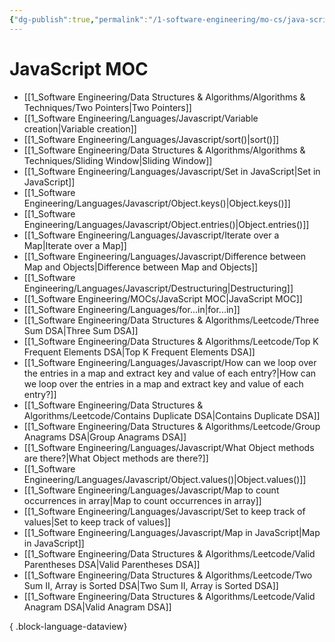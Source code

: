 ```yaml
---
{"dg-publish":true,"permalink":"/1-software-engineering/mo-cs/java-script-moc/","tags":["code/javascript","type/permanent"],"created":"2023-07-24T16:19:13.361-05:00","updated":"2023-09-05T14:34:04.520-05:00"}
---
```


# JavaScript MOC
- [[1_Software Engineering/Data Structures & Algorithms/Algorithms & Techniques/Two Pointers\|Two Pointers]]
- [[1_Software Engineering/Languages/Javascript/Variable creation\|Variable creation]]
- [[1_Software Engineering/Languages/Javascript/sort()\|sort()]]
- [[1_Software Engineering/Data Structures & Algorithms/Algorithms & Techniques/Sliding Window\|Sliding Window]]
- [[1_Software Engineering/Languages/Javascript/Set in JavaScript\|Set in JavaScript]]
- [[1_Software Engineering/Languages/Javascript/Object.keys()\|Object.keys()]]
- [[1_Software Engineering/Languages/Javascript/Object.entries()\|Object.entries()]]
- [[1_Software Engineering/Languages/Javascript/Iterate over a Map\|Iterate over a Map]]
- [[1_Software Engineering/Languages/Javascript/Difference between Map and Objects\|Difference between Map and Objects]]
- [[1_Software Engineering/Languages/Javascript/Destructuring\|Destructuring]]
- [[1_Software Engineering/MOCs/JavaScript MOC\|JavaScript MOC]]
- [[1_Software Engineering/Languages/for...in\|for...in]]
- [[1_Software Engineering/Data Structures & Algorithms/Leetcode/Three Sum DSA\|Three Sum DSA]]
- [[1_Software Engineering/Data Structures & Algorithms/Leetcode/Top K Frequent Elements DSA\|Top K Frequent Elements DSA]]
- [[1_Software Engineering/Languages/Javascript/How can we loop over the entries in a map and extract key and value of each entry?\|How can we loop over the entries in a map and extract key and value of each entry?]]
- [[1_Software Engineering/Data Structures & Algorithms/Leetcode/Contains Duplicate DSA\|Contains Duplicate DSA]]
- [[1_Software Engineering/Data Structures & Algorithms/Leetcode/Group Anagrams DSA\|Group Anagrams DSA]]
- [[1_Software Engineering/Languages/Javascript/What Object methods are there?\|What Object methods are there?]]
- [[1_Software Engineering/Languages/Javascript/Object.values()\|Object.values()]]
- [[1_Software Engineering/Languages/Javascript/Map to count occurrences in array\|Map to count occurrences in array]]
- [[1_Software Engineering/Languages/Javascript/Set to keep track of values\|Set to keep track of values]]
- [[1_Software Engineering/Languages/Javascript/Map in JavaScript\|Map in JavaScript]]
- [[1_Software Engineering/Data Structures & Algorithms/Leetcode/Valid Parentheses DSA\|Valid Parentheses DSA]]
- [[1_Software Engineering/Data Structures & Algorithms/Leetcode/Two Sum II, Array is Sorted DSA\|Two Sum II, Array is Sorted DSA]]
- [[1_Software Engineering/Data Structures & Algorithms/Leetcode/Valid Anagram DSA\|Valid Anagram DSA]]

{ .block-language-dataview}